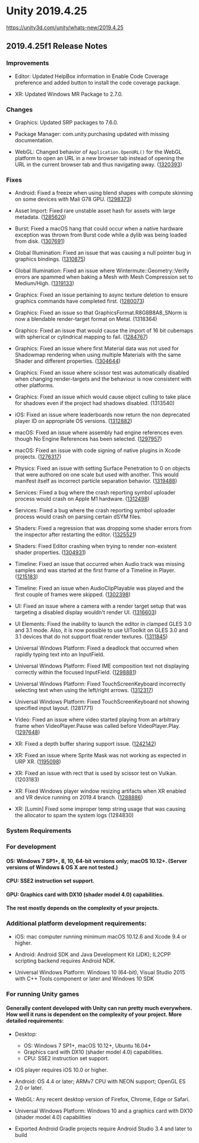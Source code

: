 # Unity 2019.4.25
https://unity3d.com/unity/whats-new/2019.4.25

## 2019.4.25f1 Release Notes


### Improvements
<ul>
<li><p>Editor: Updated HelpBox information in Enable Code Coverage preference and added button to install the code coverage package.</p></li>
<li><p>XR: Updated Windows MR Package to 2.7.0.</p></li>
</ul>

### Changes
<ul>
<li><p>Graphics: Updated SRP packages to 7.6.0.</p></li>
<li><p>Package Manager: com.unity.purchasing updated with missing documentation.</p></li>
<li><p>WebGL: Changed behavior of <code>Application.OpenURL()</code> for the WebGL platform to open an URL in a new browser tab instead of opening the URL in the current browser tab and thus navigating away. (<a href="https://issuetracker.unity3d.com/issues/application-dot-openurl-not-working-for-webgl-builds">1320393</a>)</p></li>
</ul>

### Fixes
<ul>
<li><p>Android: Fixed a freeze when using blend shapes with compute skinning on some devices with Mali G78 GPU. (<a href="https://issuetracker.unity3d.com/issues/app-freezes-on-huawei-mate-40-pro-while-playing-multiple-blend-tree-animations">1298373</a>)</p></li>
<li><p>Asset Import: Fixed rare unstable asset hash for assets with large metadata. (<a href="https://issuetracker.unity3d.com/issues/consistency-checker-logs-say-that-import-results-are-inconsistent-for-textures">1285620</a>)</p></li>
<li><p>Burst: Fixed a macOS hang that could occur when a native hardware exception was thrown from Burst code while a dylib was being loaded from disk. (<a href="https://issuetracker.unity3d.com/issues/macos-crash-on-gc-mark-from-when-trashed-gc-objects-are-used-by-burst">1307691</a>)</p></li>
<li><p>Global Illumination: Fixed an issue that was causing a null pointer bug in graphics bindings. (<a href="https://issuetracker.unity3d.com/issues/crash-on-rendererscripting-updategimaterialsforrenderer-when-calling-updategimaterials-on-a-null-renderer">1310875</a>)</p></li>
<li><p>Global Illumination: Fixed an issue where Wintermute::Geometry::Verify errors are spammed when baking a Mesh with Mesh Compression set to Medium/High. (<a href="https://issuetracker.unity3d.com/issues/speedtree-asset-breaks-when-trying-to-lightmap">1319133</a>)</p></li>
<li><p>Graphics: Fixed an issue pertaining to async texture deletion to ensure graphics commands have completed first. (<a href="https://issuetracker.unity3d.com/issues/unloading-source-asset-immediately-after-blit-source-dest-can-result-in-blank-dest">1280073</a>)</p></li>
<li><p>Graphics: Fixed an issue so that GraphicsFormat.R8G8B8A8_SNorm is now a blendable render-target format on Metal. (1318364)</p></li>
<li><p>Graphics: Fixed an issue that would cause the import of 16 bit cubemaps with spherical or cylindrical mapping to fail. (<a href="https://issuetracker.unity3d.com/issues/project-enviroment-image-is-yellow-after-upgrading-projet-to-2020-dot-2">1284767</a>)</p></li>
<li><p>Graphics: Fixed an issue where first Material data was not used for Shadowmap rendering when using multiple Materials with the same Shader and different properties. (<a href="https://issuetracker.unity3d.com/issues/first-material-data-is-used-for-shadowmap-rendering-when-using-multiple-materials-with-the-same-shader-and-different-properties">1304644</a>)</p></li>
<li><p>Graphics: Fixed an issue where scissor test was automatically disabled when changing render-targets and the behaviour is now consistent with other platforms.</p></li>
<li><p>Graphics: Fixed an issue which would cause object culling to take place for shadows even if the project had shadows disabled. (1313540)</p></li>
<li><p>iOS: Fixed an issue where leaderboards now return the non deprecated player ID on appropriate OS versions. (<a href="https://issuetracker.unity3d.com/issues/ios-social-api-score-dot-userid-returns-a-legacy-id-from-gamecenter">1312882</a>)</p></li>
<li><p>macOS: Fixed an issue where assembly had engine references even though No Engine References has been selected. (<a href="https://issuetracker.unity3d.com/issues/macos-linux-no-engine-references-setting-does-not-work-when-enabled-on-asmdef-file-import-settings">1297957</a>)</p></li>
<li><p>macOS: Fixed an issue with code signing of native plugins in Xcode projects. (<a href="https://issuetracker.unity3d.com/issues/xcode-macos-bundle-plugins-are-not-signed-in-xcode-projects">1276317</a>)</p></li>
<li><p>Physics: Fixed an issue with setting Surface Penetration to 0 on objects that were authored on one scale but used with another. This would manifest itself as incorrect particle separation behavior. (<a href="https://issuetracker.unity3d.com/issues/cloth-is-broken-when-parent-gameobject-scale-is-lower-than-1-and-surface-penetration-constraints-are-set-0">1319488</a>)</p></li>
<li><p>Services: Fixed a bug where the crash reporting symbol uploader process would crash on Apple M1 hardware. (<a href="https://issuetracker.unity3d.com/issues/macos-m1-segmentation-fault-error-is-thrown-when-running-the-usymtool-on-a-m1-machine">1312498</a>)</p></li>
<li><p>Services: Fixed a bug where the crash reporting symbol uploader process would crash on parsing certain dSYM files.</p></li>
<li><p>Shaders: Fixed a regression that was dropping some shader errors from the inspector after restarting the editor. (<a href="https://issuetracker.unity3d.com/issues/shader-compilation-errors-are-not-shown-when-editor-is-restarted">1325521</a>)</p></li>
<li><p>Shaders: Fixed Editor crashing when trying to render non-existent shader properties. (<a href="https://issuetracker.unity3d.com/issues/crash-on-shader-findpropertyindex-when-changing-materials-shader-to-standard">1304931</a>)</p></li>
<li><p>Timeline: Fixed an issue that occurred when Audio track was missing samples and was started at the first frame of a Timeline in Player. (<a href="https://issuetracker.unity3d.com/issues/audio-track-is-missing-some-samples-if-it-starts-at-the-first-frame-of-a-timeline-in-player">1215183</a>)</p></li>
<li><p>Timeline: Fixed an issue when AudioClipPlayable was played and the first couple of frames were skipped. (<a href="https://issuetracker.unity3d.com/issues/audioclipplayable-played-with-first-couple-of-frames-skipped">1302398</a>)</p></li>
<li><p>UI: Fixed an issue where a camera with a render target setup that was targeting a disabled display wouldn't render UI. (<a href="https://issuetracker.unity3d.com/issues/world-space-canvas-is-not-rendered-to-the-render-texture-when-cameras-target-display-is-other-than-display-1">1316603</a>)</p></li>
<li><p>UI Elements: Fixed the inability to launch the editor in clamped GLES 3.0 and 3.1 mode. Also, it is now possible to use UIToolkit on GLES 3.0 and 3.1 devices that do not support float render textures. (<a href="https://issuetracker.unity3d.com/issues/uir-r32g32b32a32-sfloat-not-supported-on-opengl-es-3-dot-0-and-3-dot-1">1311845</a>)</p></li>
<li><p>Universal Windows Platform: Fixed a deadlock that occurred when rapidly typing text into an InputField.</p></li>
<li><p>Universal Windows Platform: Fixed IME composition text not displaying correctly within the focused InputField. (<a href="https://issuetracker.unity3d.com/issues/tmp-input-field-chinese-slash-japanese-ime-issue-on-hololens-2-builds">1298881</a>)</p></li>
<li><p>Universal Windows Platform: Fixed TouchScreenKeyboard incorrectly selecting text when using the left/right arrows. (<a href="https://issuetracker.unity3d.com/issues/uwp-touchscreenkeyboard-selection-returns-unexpected-value-when-using-arrow-keys">1312317</a>)</p></li>
<li><p>Universal Windows Platform: Fixed TouchScreenKeyboard not showing specified input layout. (1281771)</p></li>
<li><p>Video: Fixed an issue where video started playing from an arbitrary frame when VideoPlayer.Pause was called before VideoPlayer.Play. (<a href="https://issuetracker.unity3d.com/issues/video-starts-playing-from-an-arbitrary-frame-when-videoplayer-dot-pause-is-called-before-videoplayer-dot-play">1297648</a>)</p></li>
<li><p>XR: Fixed a depth buffer sharing support issue. (<a href="https://issuetracker.unity3d.com/issues/shared-depth-buffer-not-populated-properly-breaking-wmr-reprojection">1242142</a>)</p></li>
<li><p>XR: Fixed an issue where Sprite Mask was not working as expected in URP XR. (<a href="https://issuetracker.unity3d.com/issues/urp-oculus-xr-sdk-right-eye-does-not-display-sprite-masks-correctly-in-instanced-rendering">1195098</a>)</p></li>
<li><p>XR: Fixed an issue with rect that is used by scissor test on Vulkan. (1203183)</p></li>
<li><p>XR: Fixed Windows player window resizing artifacts when XR enabled and VR device running on 2019.4 branch. (<a href="https://issuetracker.unity3d.com/issues/xr-sdk-player-window-image-scaling-is-multiplied-when-player-window-is-resized">1288886</a>)</p></li>
<li><p>XR: [Lumin] Fixed some improper temp string usage that was causing the allocator to spam the system logs (1284830)</p></li>
</ul>

### System Requirements

### For development

#### OS: Windows 7 SP1+, 8, 10, 64-bit versions only; macOS 10.12+. (Server versions of Windows & OS X are not tested.)

#### CPU: SSE2 instruction set support.

#### GPU: Graphics card with DX10 (shader model 4.0) capabilities.

#### The rest mostly depends on the complexity of your projects.

### Additional platform development requirements:
<ul>
<li><p>iOS: mac computer running minimum macOS 10.12.6 and Xcode 9.4 or higher.</p></li>
<li><p>Android: Android SDK and Java Development Kit (JDK); IL2CPP scripting backend requires Android NDK.</p></li>
<li><p>Universal Windows Platform: Windows 10 (64-bit), Visual Studio 2015 with C++ Tools component or later and Windows 10 SDK</p></li>
</ul>

### For running Unity games

#### Generally content developed with Unity can run pretty much everywhere. How well it runs is dependent on the complexity of your project. More detailed requirements:
<ul>
<li><p>Desktop:</p> 
<ul>
<li>OS: Windows 7 SP1+, macOS 10.12+, Ubuntu 16.04+</li>
<li>Graphics card with DX10 (shader model 4.0) capabilities.</li>
<li>CPU: SSE2 instruction set support.</li>
</ul></li>
<li><p>iOS player requires iOS 10.0 or higher.</p></li>
<li><p>Android: OS 4.4 or later; ARMv7 CPU with NEON support; OpenGL ES 2.0 or later.</p></li>
<li><p>WebGL: Any recent desktop version of Firefox, Chrome, Edge or Safari.</p></li>
<li><p>Universal Windows Platform: Windows 10 and a graphics card with DX10 (shader model 4.0) capabilities</p></li>
<li><p>Exported Android Gradle projects require Android Studio 3.4 and later to build</p></li>
</ul>
